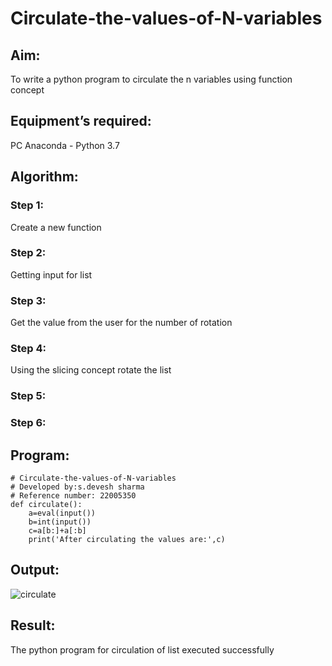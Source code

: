 # Circulate-the-values-of-N-variables
## Aim:
To write a python program to circulate the n variables using function concept
## Equipment’s required:
PC
Anaconda - Python 3.7
## Algorithm: 
### Step 1:
Create a new function
### Step 2: 
Getting input for list
### Step 3: 
Get the value from the user for the number of rotation
### Step 4: 
Using the slicing concept rotate the list

### Step 5: 
### Step 6: 
## Program:
```
# Circulate-the-values-of-N-variables
# Developed by:s.devesh sharma
# Reference number: 22005350
def circulate():
    a=eval(input())
    b=int(input())
    c=a[b:]+a[:b]
    print('After circulating the values are:',c)
 ```
## Output:

![circulate](https://user-images.githubusercontent.com/121490523/215333832-982cad1e-dfa6-473c-9beb-0ba941c994ce.png)


## Result:
The python program for circulation of list executed successfully
